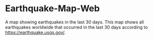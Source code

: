 # Earthquake-Map-Web

A map showing earthquakes in the last 30 days.
This map shows all earthquakes worldwide that occurred in the last 30 days according to <https://earthquake.usgs.gov/>.
